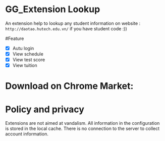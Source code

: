 # GG_Extension Lookup 
An extension help to lookup any student information on website : `http://daotao.hutech.edu.vn/` if you have student code :))

#Feature
- [x] Autu login
- [x] View schedule
- [x] View test score
- [x] View tuition

# Download on Chrome Market:

# Policy and privacy
Extensions are not aimed at vandalism.
All information in the configuration is stored in the local cache. There is no connection to the server to collect account information.